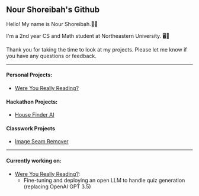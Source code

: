 ## Nour Shoreibah's Github

Hello! My name is Nour Shoreibah.👋🏼

I'm a 2nd year CS and Math student at Northeastern University. 🖥️📘

Thank you for taking the time to look at my projects. Please let me know if you have any questions or feedback.
____
#### Personal Projects:
- [Were You Really Reading?](https://github.com/nourshoreibah/ai_quiz_generator)
#### Hackathon Projects:
- [House Finder AI](https://github.com/nourshoreibah/House-Finder-AI)
#### Classwork Projects
- [Image Seam Remover](https://github.com/nourshoreibah/Image-Seam-Remover)
____
#### Currently working on:
- [Were You Really Reading?](https://github.com/nourshoreibah/ai_quiz_generator):
  - Fine-tuning and deploying an open LLM to handle quiz generation (replacing OpenAI GPT 3.5)


<!--
**nourshoreibah/nourshoreibah** is a ✨ _special_ ✨ repository because its `README.md` (this file) appears on your GitHub profile.

Here are some ideas to get you started:

- 🔭 I’m currently working on ...
- 🌱 I’m currently learning ...
- 👯 I’m looking to collaborate on ...
- 🤔 I’m looking for help with ...
- 💬 Ask me about ...
- 📫 How to reach me: ...
- 😄 Pronouns: ...
- ⚡ Fun fact: ...
-->
